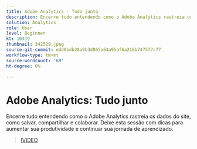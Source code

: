 ```yaml
---
title: Adobe Analytics - Tudo junto
description: Encerre tudo entendendo como o Adobe Analytics rastreia os dados do site, como salvar, compartilhar e colaborar. Deixe esta sessão com dicas para aumentar sua produtividade.
solution: Analytics
role: User
level: Beginner
kt: 10319
thumbnail: 342529.jpeg
source-git-commit: edd0bdb28a9b3d065a64a95af6a216b747577c77
workflow-type: tm+mt
source-wordcount: '69'
ht-degree: 0%

---
```


# Adobe Analytics: Tudo junto

Encerre tudo entendendo como o Adobe Analytics rastreia os dados do site, como salvar, compartilhar e colaborar. Deixe esta sessão com dicas para aumentar sua produtividade e continuar sua jornada de aprendizado.

>[!VIDEO](https://video.tv.adobe.com/v/342529/?quality=12&learn=on)
